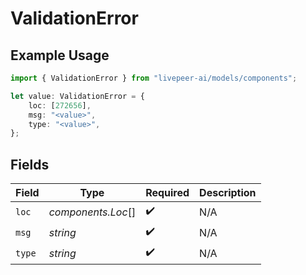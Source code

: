 # ValidationError

## Example Usage

```typescript
import { ValidationError } from "livepeer-ai/models/components";

let value: ValidationError = {
    loc: [272656],
    msg: "<value>",
    type: "<value>",
};
```

## Fields

| Field              | Type               | Required           | Description        |
| ------------------ | ------------------ | ------------------ | ------------------ |
| `loc`              | *components.Loc*[] | :heavy_check_mark: | N/A                |
| `msg`              | *string*           | :heavy_check_mark: | N/A                |
| `type`             | *string*           | :heavy_check_mark: | N/A                |